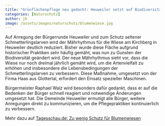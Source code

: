```yaml
---
title: "Grünflächenpflege neu gedacht: Heuweiler setzt auf Biodiversität am Kirchberg"
categories: [Naturschutz]
author: jk
image: /assets/images/naturschutz/blumenwiese.jpg
---
```


Auf Anregung der Bürgerrunde Heuweiler und zum Schutz seltener Schmetterlingslarven wird der Mährhythmus für die Wiese am Kirchberg in Heuweiler deutlich reduziert. Bisher wurde diese Fläche aufgrund historischer Praktiken sehr häufig gemäht, was nun zu Gunsten der Biodiversität geändert wird. Der neue Mährhythmus sieht vor, dass die Wiese nur noch dreimal jährlich gemäht wird, um die Artenvielfalt zu erhöhen und insbesondere die Lebensbedingungen der Schmetterlingslarven zu verbessern. Diese Maßnahme, umgesetzt von der Firma Haas aus Glottertal, erfordert den Einsatz spezieller Maschinen.

Bürgermeister Raphael Walz wird besonders dafür gedankt, dass er auf die Bedenken der Bürger schnell reagiert und notwendige Änderungen umgesetzt hat. Die Gemeinde Heuweiler ermutigt alle Bürger, weitere Anregungen direkt zu kommunizieren, um die Pflegepraktiken kontinuierlich zu verbessern.

Mehr dazu auf [Tagesschau.de: Zu wenig Schutz für Blumenwiesen](https://www.tagesschau.de/wissen/klima/eugh-schutz-bluehwiesen-100.html)
